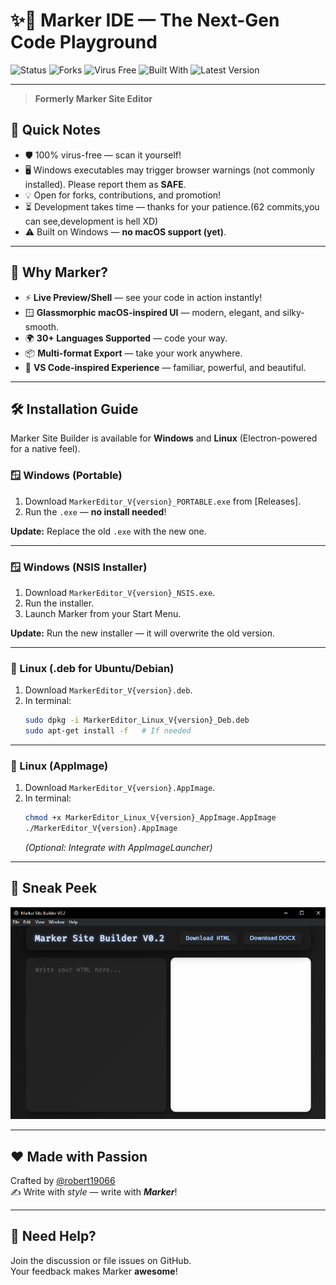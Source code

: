 <!-- markdownlint-configure-file {
  "MD013": {
    "code_blocks": false,
    "tables": false
  },
  "MD033": false,
  "MD041": false
} -->

# ✨🚀 Marker IDE — The Next-Gen Code Playground

![Status](https://img.shields.io/badge/Repository%20Status-🌟Maintained🌟-green)
![Forks](https://img.shields.io/badge/Forks-Open-blue)
![Virus Free](https://img.shields.io/badge/Virus--free-Yes-success)
![Built With](https://img.shields.io/badge/Built%20with-JavaScript-yellow)
![Latest Version](https://img.shields.io/badge/V7-cyan?style=flat&label=Latest%20Version)

---

> **Formerly Marker Site Editor**

## 🚦 Quick Notes

- 🛡️ 100% virus-free — scan it yourself!
- 🖥️ Windows executables may trigger browser warnings (not commonly installed). Please report them as **SAFE**.
- 💡 Open for forks, contributions, and promotion!
- ⏳ Development takes time — thanks for your patience.(62 commits,you can see,development is hell XD)
- ⚠️ Built on Windows — **no macOS support (yet)**.

---

## 🌈 **Why Marker?**

- ⚡ **Live Preview/Shell** — see your code in action instantly!
- 🪟 **Glassmorphic macOS-inspired UI** — modern, elegant, and silky-smooth.
- 🌍 **30+ Languages Supported** — code your way.
- 📦 **Multi-format Export** — take your work anywhere.
- 🎨 **VS Code-inspired Experience** — familiar, powerful, and beautiful.

---

## 🛠️ **Installation Guide**

Marker Site Builder is available for **Windows** and **Linux** (Electron-powered for a native feel).

### 🪟 Windows (Portable)

1. Download `MarkerEditor_V{version}_PORTABLE.exe` from [Releases].
2. Run the `.exe` — **no install needed**!

**Update:** Replace the old `.exe` with the new one.

---

### 🪟 Windows (NSIS Installer)

1. Download `MarkerEditor_V{version}_NSIS.exe`.
2. Run the installer.
3. Launch Marker from your Start Menu.

**Update:** Run the new installer — it will overwrite the old version.

---

### 🐧 Linux (.deb for Ubuntu/Debian)

1. Download `MarkerEditor_V{version}.deb`.
2. In terminal:
   ```sh
   sudo dpkg -i MarkerEditor_Linux_V{version}_Deb.deb
   sudo apt-get install -f   # If needed
   ```

---

### 🐧 Linux (AppImage)

1. Download `MarkerEditor_V{version}.AppImage`.
2. In terminal:
   ```sh
   chmod +x MarkerEditor_Linux_V{version}_AppImage.AppImage
   ./MarkerEditor_V{version}.AppImage
   ```
   *(Optional: Integrate with AppImageLauncher)*

---

## 📸 **Sneak Peek**

![Screenshot](./images/Capture.png)

---

## ❤️ Made with Passion

Crafted by [@robert19066](https://github.com/robert19066)  
✍️ Write with _style_ — write with _**Marker**_!

---

## 💬 Need Help?

Join the discussion or file issues on GitHub.  
Your feedback makes Marker **awesome**!

